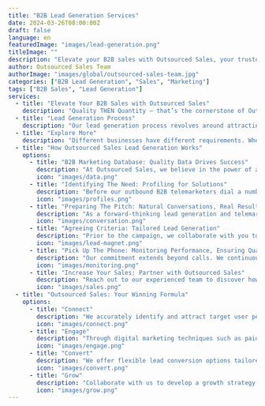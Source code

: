 ```yaml
---
title: "B2B Lead Generation Services"
date: 2024-03-26T08:00:00Z
draft: false
language: en
featuredImage: "images/lead-generation.png"
titleImage: ""
description: "Elevate your B2B sales with Outsourced Sales, your trusted partner in lead generation. Discover how our expert team ensures quality over quantity, delivering meaningful business connections for your brand."
author: Outsourced Sales Team
authorImage: "images/global/outsourced-sales-team.jpg"
categories: ["B2B Lead Generation", "Sales", "Marketing"]
tags: ["B2B Sales", "Lead Generation"]
services:
  - title: "Elevate Your B2B Sales with Outsourced Sales"
    description: "Quality THEN Quantity – that’s the cornerstone of Outsourced Sales, your premier UK partner in lead generation. We take pride in professionally representing your brand and delivering the highest quality B2B lead generation services. With us, it’s not just about leads; it’s about forging valuable business connections."
  - title: "Lead Generation Process"
    description: "Our lead generation process revolves around attracting, engaging, nurturing, and converting high-quality leads. We focus on delivering quality leads, not just volume, ensuring that your sales team's efforts are spent effectively."
  - title: "Explore More"
    description: "Different businesses have different requirements. Whether you're selling high-end jewelry or promoting a new online game, we have the expertise to deliver results that align with your goals."
  - title: "How Outsourced Sales Lead Generation Works"
    options:
      - title: "B2B Marketing Database: Quality Data Drives Success"
        description: "At Outsourced Sales, we believe in the power of accurate data. With our award-winning B2B data boasting a minimum accuracy of 98%, your telesales and appointment setting campaigns stand on a solid foundation. Whether you need data cleansing or customized datasets, we’ve got you covered."
        icon: "images/data.png"
      - title: "Identifying The Need: Profiling for Solutions"
        description: "Before our outbound B2B telemarketers dial a number, we delve into understanding your customers' pain points. By profiling your targeted decision-makers or key influencers, we pinpoint how your business, products, or services can provide solutions."
        icon: "images/profiles.png"
      - title: "Preparing The Pitch: Natural Conversations, Real Results"
        description: "As a forward-thinking lead generation and telemarketing company, we ditch the scripts for natural, engaging conversations. Our telemarketers are knowledgeable, engaging in intelligent dialogues with each connection."
        icon: "images/conversation.png"
      - title: "Agreeing Criteria: Tailored Lead Generation"
        description: "Prior to the campaign, we collaborate with you to define the ‘Lead Qualification Criteria’. This ensures we generate sales leads & appointments that precisely meet your requirements, without any unnecessary costs."
        icon: "images/lead-magnet.png"
      - title: "Pick Up The Phone: Monitoring Performance, Ensuring Quality"
        description: "Our commitment extends beyond calls. We continuously monitor performance, promptly addressing any issues. With transparent communication and comprehensive reports, we maintain high-quality standards throughout your campaign."
        icon: "images/monitoring.png"
      - title: "Increase Your Sales: Partner with Outsourced Sales"
        description: "Reach out to our experienced team to discover how our B2B lead generators can boost your sales as your complete outsourced B2B lead generation partner. Remember, more B2B sales leads mean more sales!"
        icon: "images/sales.png"
  - title: "Outsourced Sales: Your Winning Formula"
    options:
      - title: "Connect"
        description: "We accurately identify and attract target user personas, driving high-intent leads to your business. Our seamless integration with your CRM system or the use of our proprietary software ensures efficient lead management."
        icon: "images/connect.png"
      - title: "Engage"
        description: "Through digital marketing techniques such as paid search, social media, and content marketing, we engage proactive prospects who are eager to hear from you. We deliver relevant, highly qualified leads directly to your business in real-time."
        icon: "images/engage.png"
      - title: "Convert"
        description: "We offer flexible lead conversion options tailored to your business needs, whether it's booking discovery calls, event registrations, or product sales. With over 15 years of experience, we ensure a profitable and reliable lead supply for your business."
        icon: "images/convert.png"
      - title: "Grow"
        description: "Collaborate with us to develop a growth strategy aligned with your sales outcomes. Our focus on quality leads ensures that we work closely with you to achieve your sales targets and grow together."
        icon: "images/grow.png"
---
```

